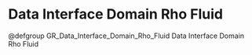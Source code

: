 Data Interface Domain Rho Fluid
==================================

@defgroup GR_Data_Interface_Domain_Rho_Fluid Data Interface Domain Rho Fluid

